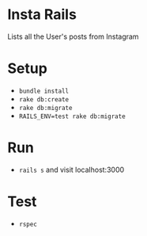 # Insta Rails

Lists all the User's posts from Instagram

# Setup

- `bundle install`
- `rake db:create`
- `rake db:migrate`
- `RAILS_ENV=test rake db:migrate`

# Run

- `rails s` and visit localhost:3000

# Test

- `rspec`
